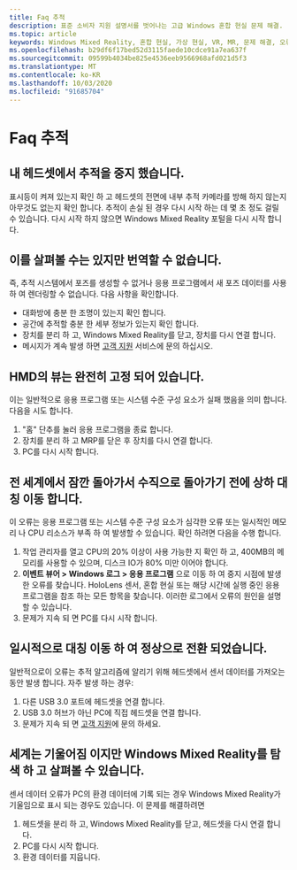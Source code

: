 ```yaml
---
title: Faq 추적
description: 표준 소비자 지원 설명서를 벗어나는 고급 Windows 혼합 현실 문제 해결.
ms.topic: article
keywords: Windows Mixed Reality, 혼합 현실, 가상 현실, VR, MR, 문제 해결, 오류, 도움말, 지원, 추적
ms.openlocfilehash: b29df6f17bed52d3115faede10cdce91a7ea637f
ms.sourcegitcommit: 09599b4034be825e4536eeb9566968afd021d5f3
ms.translationtype: MT
ms.contentlocale: ko-KR
ms.lasthandoff: 10/03/2020
ms.locfileid: "91685704"
---
```

# <a name="tracking-faqs"></a>Faq 추적

## <a name="my-headset-has-stopped-tracking"></a>내 헤드셋에서 추적을 중지 했습니다.

표시등이 켜져 있는지 확인 하 고 헤드셋의 전면에 내부 추적 카메라를 방해 하지 않는지 아무것도 없는지 확인 합니다. 추적이 손실 된 경우 다시 시작 하는 데 몇 초 정도 걸릴 수 있습니다. 다시 시작 하지 않으면 Windows Mixed Reality 포털을 다시 시작 합니다. 

## <a name="i-can-look-around-but-i-cant-translate-im-stuck-in-3dof"></a>이를 살펴볼 수는 있지만 번역할 수 없습니다.

즉, 추적 시스템에서 포즈를 생성할 수 없거나 응용 프로그램에서 새 포즈 데이터를 사용 하 여 렌더링할 수 없습니다. 다음 사항을 확인합니다.
* 대화방에 충분 한 조명이 있는지 확인 합니다.
* 공간에 추적할 충분 한 세부 정보가 있는지 확인 합니다.
* 장치를 분리 하 고, Windows Mixed Reality를 닫고, 장치를 다시 연결 합니다.
* 메시지가 계속 발생 하면 [고객 지원](https://support.microsoft.com/) 서비스에 문의 하십시오.

## <a name="the-view-in-the-hmd-is-completely-frozen"></a>HMD의 뷰는 완전히 고정 되어 있습니다.

이는 일반적으로 응용 프로그램 또는 시스템 수준 구성 요소가 실패 했음을 의미 합니다. 다음을 시도 합니다.
1. "홈" 단추를 눌러 응용 프로그램을 종료 합니다.
2. 장치를 분리 하 고 MRP를 닫은 후 장치를 다시 연결 합니다.
3. PC를 다시 시작 합니다.

## <a name="the-world-briefly-froze-and-perhaps-tilted-or-flipped-upside-down-before-returning-to-normal"></a>전 세계에서 잠깐 돌아가서 수직으로 돌아가기 전에 상하 대칭 이동 합니다.

이 오류는 응용 프로그램 또는 시스템 수준 구성 요소가 심각한 오류 또는 일시적인 메모리 나 CPU 리소스가 부족 하 여 발생할 수 있습니다. 확인 하려면 다음을 수행 합니다.
1. 작업 관리자를 열고 CPU의 20% 이상이 사용 가능한 지 확인 하 고, 400MB의 메모리를 사용할 수 있으며, 디스크 IO가 80% 미만 이어야 합니다.
2. **이벤트 뷰어 > Windows 로그 > 응용 프로그램** 으로 이동 하 여 중지 시점에 발생 한 오류를 찾습니다. HoloLens 센서, 혼합 현실 또는 해당 시간에 실행 중인 응용 프로그램을 참조 하는 모든 항목을 찾습니다. 이러한 로그에서 오류의 원인을 설명할 수 있습니다.
3. 문제가 지속 되 면 PC를 다시 시작 합니다.

## <a name="the-world-flipped-upside-down-momentarily-and-returned-to-normal"></a>일시적으로 대칭 이동 하 여 정상으로 전환 되었습니다.

일반적으로이 오류는 추적 알고리즘에 알리기 위해 헤드셋에서 센서 데이터를 가져오는 동안 발생 합니다. 자주 발생 하는 경우:
1. 다른 USB 3.0 포트에 헤드셋을 연결 합니다.
2. USB 3.0 허브가 아닌 PC에 직접 헤드셋을 연결 합니다.
3. 문제가 지속 되 면 [고객 지원](https://support.microsoft.com/)에 문의 하세요.

## <a name="the-world-is-tilted-but-i-can-navigate-and-walk-around-in-windows-mixed-reality"></a>세계는 기울어짐 이지만 Windows Mixed Reality를 탐색 하 고 살펴볼 수 있습니다.

센서 데이터 오류가 PC의 환경 데이터에 기록 되는 경우 Windows Mixed Reality가 기울임으로 표시 되는 경우도 있습니다. 이 문제를 해결하려면
1. 헤드셋을 분리 하 고, Windows Mixed Reality를 닫고, 헤드셋을 다시 연결 합니다.
2. PC를 다시 시작 합니다.
3. 환경 데이터를 지웁니다.

